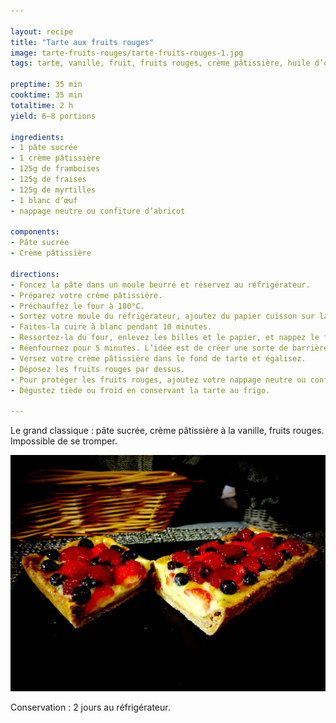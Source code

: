 ```yaml
---

layout: recipe
title: "Tarte aux fruits rouges"
image: tarte-fruits-rouges/tarte-fruits-rouges-1.jpg
tags: tarte, vanille, fruit, fruits rouges, crème pâtissière, huile d’olive, myrtilles, framboises, mûres, fraises, nappage

preptime: 35 min
cooktime: 35 min
totaltime: 2 h
yield: 6–8 portions

ingredients:
- 1 pâte sucrée
- 1 crème pâtissière
- 125g de framboises
- 125g de fraises
- 125g de myrtilles
- 1 blanc d’œuf
- nappage neutre ou confiture d’abricot

components:
- Pâte sucrée
- Crème pâtissière

directions:
- Foncez la pâte dans un moule beurré et réservez au réfrigérateur.
- Préparez votre crème pâtissière.
- Préchauffez le four à 180°C.
- Sortez votre moule du réfrigérateur, ajoutez du papier cuisson sur la pâte puis déposez des cailloux ou des billes de cuisson.
- Faites-la cuire à blanc pendant 10 minutes.
- Ressortez-la du four, enlevez les billes et le papier, et nappez le fond de blanc d’œuf.
- Réenfournez pour 5 minutes. L’idée est de créer une sorte de barrière afin que la crème ne vienne pas rendre le fond de tarte trop humide.
- Versez votre crème pâtissière dans le fond de tarte et égalisez.
- Déposez les fruits rouges par dessus.
- Pour protéger les fruits rouges, ajoutez votre nappage neutre ou confiture d’abricot au pinceau.
- Dégustez tiède ou froid en conservant la tarte au frigo.

---
```


Le grand classique&nbsp;: pâte sucrée, crème pâtissière à la vanille, fruits rouges. Impossible de se tromper.

![Pour la brillance et pour protéger les fruits, n’oubliez pas le nappage neutre.](../images/tarte-fruits-rouges/tarte-fruits-rouges-2.jpg)

Conservation&nbsp;: 2 jours au réfrigérateur.